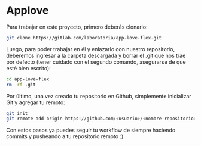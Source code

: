 # Applove

Para trabajar en este proyecto, primero deberás clonarlo:

```sh
git clone https://gitlab.com/laboratoria/app-love-flex.git
```

Luego, para poder trabajar en él y enlazarlo con nuestro repositorio, deberemos ingresar a la carpeta descargada y borrar el .git que nos trae por defecto (tener cuidado con el segundo comando, asegurarse de que esté bien escrito):

```sh
cd app-love-flex
rm -rf .git
```

Por último, una vez creado tu repositorio en Github, simplemente inicializar Git y agregar tu remoto:

```sh
git init
git remote add origin https://github.com/<usuario>/<nombre-repositorio>.git
```

Con estos pasos ya puedes seguir tu workflow de siempre haciendo commits y pusheando a tu repositorio remoto :)